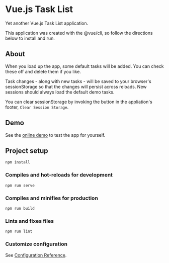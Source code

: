 # Vue.js Task List

Yet another Vue.js Task List application.

This application was created with the @vue/cli, so follow the directions below to install and run.

## About
When you load up the app, some default tasks will be added. You can check these off and delete them if you like.

Task changes - along with new tasks - will be saved to your browser's sessionStorage so that the changes will persist across reloads. New sessions should always load the default demo tasks.

You can clear sessionStorage by invoking the button in the appliation's footer, `Clear Session Storage`. 


## Demo
See the [online demo](https://demos.donovanchilders.com/vue-js-task-list/) to test the app for yourself.

## Project setup
```
npm install
```

### Compiles and hot-reloads for development
```
npm run serve
```

### Compiles and minifies for production
```
npm run build
```

### Lints and fixes files
```
npm run lint
```

### Customize configuration
See [Configuration Reference](https://cli.vuejs.org/config/).
